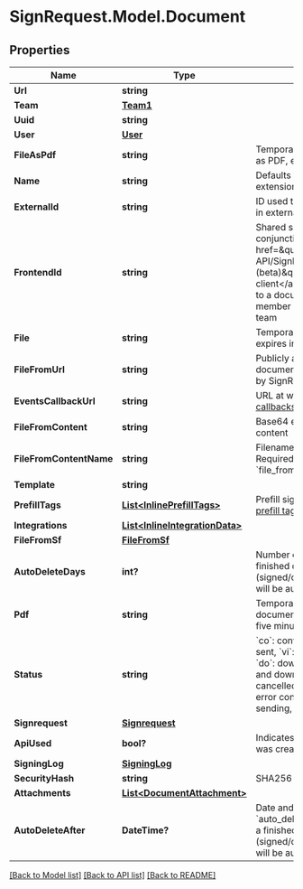 # SignRequest.Model.Document
## Properties

Name | Type | Description | Notes
------------ | ------------- | ------------- | -------------
**Url** | **string** |  | [optional] 
**Team** | [**Team1**](Team1.md) |  | [optional] 
**Uuid** | **string** |  | [optional] 
**User** | [**User**](User.md) |  | [optional] 
**FileAsPdf** | **string** | Temporary URL to original file as PDF, expires in five minutes | [optional] 
**Name** | **string** | Defaults to filename, including extension | [optional] 
**ExternalId** | **string** | ID used to reference document in external system | [optional] 
**FrontendId** | **string** | Shared secret used in conjunction with &lt;a href&#x3D;\&quot;#section/Frontend-API/SignRequest-js-client-(beta)\&quot;&gt;SignRequest-js client&lt;/a&gt; to grant user access to a document that&#39;s not a member of the document&#39;s team | [optional] 
**File** | **string** | Temporary URL to original file, expires in five minutes | [optional] 
**FileFromUrl** | **string** | Publicly accessible URL of document to be downloaded by SignRequest | [optional] 
**EventsCallbackUrl** | **string** | URL at which to receive [event callbacks](#section/Events/Events-callback) for this document | [optional] 
**FileFromContent** | **string** | Base64 encoded document content | [optional] 
**FileFromContentName** | **string** | Filename, including extension. Required when using &#x60;file_from_content&#x60;. | [optional] 
**Template** | **string** |  | [optional] 
**PrefillTags** | [**List&lt;InlinePrefillTags&gt;**](InlinePrefillTags.md) | Prefill signer input data, see [prefill tags](#section/Preparing-a-document/Prefill-tags-templates) | [optional] 
**Integrations** | [**List&lt;InlineIntegrationData&gt;**](InlineIntegrationData.md) |  | [optional] 
**FileFromSf** | [**FileFromSf**](FileFromSf.md) |  | [optional] 
**AutoDeleteDays** | **int?** | Number of days after which a finished document (signed/cancelled/declined) will be automatically deleted | [optional] 
**Pdf** | **string** | Temporary URL to signed document as PDF, expires in five minutes | [optional] 
**Status** | **string** | &#x60;co&#x60;: converting, &#x60;ne&#x60;: new, &#x60;se&#x60;: sent, &#x60;vi&#x60;: viewed, &#x60;si&#x60;: signed, &#x60;do&#x60;: downloaded, &#x60;sd&#x60;: signed and downloaded, &#x60;ca&#x60;: cancelled, &#x60;de&#x60;: declined, &#x60;ec&#x60;: error converting, &#x60;es&#x60;: error sending, &#x60;xp&#x60;: expired | [optional] 
**Signrequest** | [**Signrequest**](Signrequest.md) |  | [optional] 
**ApiUsed** | **bool?** | Indicates whether document was created using the API | [optional] 
**SigningLog** | [**SigningLog**](SigningLog.md) |  | [optional] 
**SecurityHash** | **string** | SHA256 hash of PDF contents | [optional] 
**Attachments** | [**List&lt;DocumentAttachment&gt;**](DocumentAttachment.md) |  | [optional] 
**AutoDeleteAfter** | **DateTime?** | Date and time calculated using &#x60;auto_delete_days&#x60; after which a finished document (signed/cancelled/declined) will be automatically deleted | [optional] 

[[Back to Model list]](../README.md#documentation-for-models) [[Back to API list]](../README.md#documentation-for-api-endpoints) [[Back to README]](../README.md)

